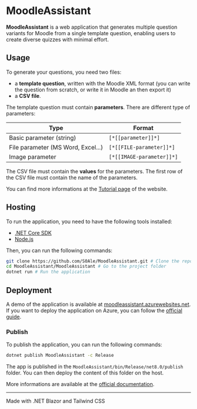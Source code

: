 # MoodleAssistant #

**MoodleAssistant** is a web application that generates multiple question variants for Moodle from a single template question, enabling users to create diverse quizzes with minimal effort.

## Usage ##

To generate your questions, you need two files:
* a **template question**, written with the Moodle XML format (you can write the question from scratch, or write it in Moodle an then export it)
* a **CSV file**.

The template question must contain **parameters**. There are different type of parameters:

Type | Format
------------- | -------------
Basic parameter (string) | <code>[\*[[parameter]]*]</code>
File parameter (MS Word, Excel...) | <code>[\*[[FILE-parameter]]*]</code>
Image parameter | <code>[\*[[IMAGE-parameter]]*]</code>

The CSV file must contain the **values** for the parameters. The first row of the CSV file must contain the name of the parameters.

You can find more informations at the [Tutorial page](https://moodleassistant.azurewebsites.net/Tutorial) of the website.

## Hosting ##

To run the application, you need to have the following tools installed:
* [.NET Core SDK](https://dotnet.microsoft.com/download)
* [Node.js](https://nodejs.org/en/download/)

Then, you can run the following commands:
```bash
git clone https://github.com/S0Ale/MoodleAssistant.git # Clone the repository
cd MoodleAssistant/MoodleAssistant # Go to the project folder
dotnet run # Run the application
```

## Deployment ##

A demo of the application is available at [moodleassistant.azurewebsites.net](https://moodleassistant.azurewebsites.net/).
If you want to deploy the application on Azure, you can follow the [official guide](https://docs.microsoft.com/en-us/azure/app-service/app-service-web-get-started-dotnet).

### Publish ###
To publish the application, you can run the following commands:
```bash
dotnet publish MoodleAssistant -c Release
```

The app is published in the `MoodleAssistant/bin/Release/net8.0/publish` folder.
You can then deploy the content of this folder on the host.

More informations are available at the [official documentation](https://learn.microsoft.com/en-us/aspnet/core/blazor/host-and-deploy/?view=aspnetcore-9.0).

- - -
Made with .NET Blazor and Tailwind CSS
